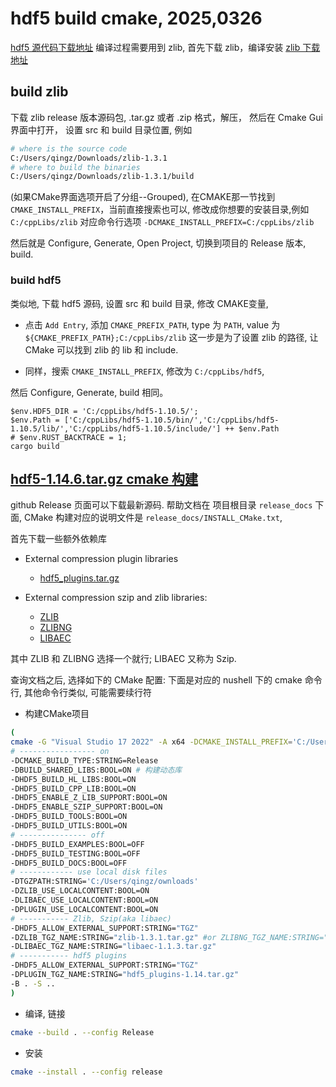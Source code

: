 # hdf5 build cmake, 2025,0326

[hdf5 源代码下载地址](https://github.com/HDFGroup/hdf5)
编译过程需要用到 zlib, 首先下载 zlib，编译安装
[zlib 下载地址](https://github.com/madler/zlib/releases/tag/v1.3.1)

## build zlib

下载 zlib release 版本源码包, .tar.gz 或者 .zip 格式，解压，
然后在 Cmake Gui 界面中打开，
设置 src 和  build 目录位置, 例如

```bash
# where is the source code
C:/Users/qingz/Downloads/zlib-1.3.1
# where to build the binaries
C:/Users/qingz/Downloads/zlib-1.3.1/build
```

(如果CMake界面选项开启了分组--Grouped),
在CMAKE那一节找到 `CMAKE_INSTALL_PREFIX`，当前直接搜索也可以,
修改成你想要的安装目录,例如 `C:/cppLibs/zlib`
对应命令行选项 `-DCMAKE_INSTALL_PREFIX=C:/cppLibs/zlib`

然后就是 Configure, Generate, Open Project, 切换到项目的 Release 版本, build.

### build hdf5

类似地, 下载 hdf5 源码, 设置 src 和 build 目录,
修改 CMAKE变量,

+ 点击 `Add Entry`, 添加 `CMAKE_PREFIX_PATH`,
type 为 `PATH`, value 为 `${CMAKE_PREFIX_PATH};C:/cppLibs/zlib`
这一步是为了设置 zlib 的路径, 让 CMake 可以找到 zlib 的 lib 和 include.

+ 同样，搜索 `CMAKE_INSTALL_PREFIX`, 修改为 `C:/cppLibs/hdf5`,

然后 Configure, Generate, build 相同。

```nu
$env.HDF5_DIR = 'C:/cppLibs/hdf5-1.10.5/';
$env.Path = ['C:/cppLibs/hdf5-1.10.5/bin/','C:/cppLibs/hdf5-1.10.5/lib/','C:/cppLibs/hdf5-1.10.5/include/'] ++ $env.Path
# $env.RUST_BACKTRACE = 1;
cargo build
```

## [hdf5-1.14.6.tar.gz cmake 构建](https://github.com/HDFGroup/hdf5)

github Release 页面可以下载最新源码.
帮助文档在 项目根目录 `release_docs` 下面,
CMake 构建对应的说明文件是 `release_docs/INSTALL_CMake.txt`,

首先下载一些额外依赖库

+ External compression plugin libraries
  + [hdf5_plugins.tar.gz](https://github.com/HDFGroup/hdf5_plugins)

+ External compression szip and zlib libraries:
  + [ZLIB](https://github.com/madler/zlib/releases/download/v1.3.1/zlib-1.3.1.tar.gz)
  + [ZLIBNG](https://github.com/zlib-ng/zlib-ng/archive/refs/tags/2.2.2.tar.gz)
  + [LIBAEC](https://github.com/MathisRosenhauer/libaec/releases/download/v1.1.3/libaec-1.1.3.tar.gz)

其中 ZLIB 和 ZLIBNG 选择一个就行; LIBAEC 又称为 Szip.

查询文档之后, 选择如下的 CMake 配置:
下面是对应的 nushell 下的 cmake 命令行, 
其他命令行类似, 可能需要续行符

+ 构建CMake项目

```bash
(
cmake -G "Visual Studio 17 2022" -A x64 -DCMAKE_INSTALL_PREFIX='C:/Users/qingz/Downloads/hdf5-install'
# ----------------- on
-DCMAKE_BUILD_TYPE:STRING=Release
-DBUILD_SHARED_LIBS:BOOL=ON # 构建动态库
-DHDF5_BUILD_HL_LIBS:BOOL=ON
-DHDF5_BUILD_CPP_LIB:BOOL=ON
-DHDF5_ENABLE_Z_LIB_SUPPORT:BOOL=ON
-DHDF5_ENABLE_SZIP_SUPPORT:BOOL=ON
-DHDF5_BUILD_TOOLS:BOOL=ON
-DHDF5_BUILD_UTILS:BOOL=ON
# --------------- off
-DHDF5_BUILD_EXAMPLES:BOOL=OFF
-DHDF5_BUILD_TESTING:BOOL=OFF
-DHDF5_BUILD_DOCS:BOOL=OFF
# ------------ use local disk files
-DTGZPATH:STRING='C:/Users/qingz/ownloads'
-DZLIB_USE_LOCALCONTENT:BOOL=ON
-DLIBAEC_USE_LOCALCONTENT:BOOL=ON
-DPLUGIN_USE_LOCALCONTENT:BOOL=ON
# ----------- Zlib, Szip(aka libaec)
-DHDF5_ALLOW_EXTERNAL_SUPPORT:STRING="TGZ"
-DZLIB_TGZ_NAME:STRING="zlib-1.3.1.tar.gz" #or ZLIBNG_TGZ_NAME:STRING="zlibng_src.ext"
-DLIBAEC_TGZ_NAME:STRING="libaec-1.1.3.tar.gz"
# ----------- hdf5 plugins
-DHDF5_ALLOW_EXTERNAL_SUPPORT:STRING="TGZ"
-DPLUGIN_TGZ_NAME:STRING="hdf5_plugins-1.14.tar.gz"
-B . -S ..
)
```

+ 编译, 链接

```bash
cmake --build . --config Release
```

+ 安装

```bash
cmake --install . --config release
```